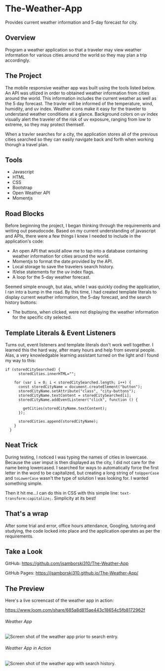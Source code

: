 # The-Weather-App

Provides current weather information and 5-day forecast for city. 

## Overview

Program a weather application so that a traveler may view weather information for various cities around the world so they may plan a trip accordingly.  


## The Project

The mobile responsive weather app was built using the tools listed below. An API was utlized in order to obtained weather information from cities around the world. This information includes the current weather as well as the 5 day forecast. The travler will be informed of the temperature, wind, humidity, and uv index. Weather icons make it easy for the traveler to understand weather conditions at a glance. Background colors on uv index visually alert the traveler of the risk of uv exposure, ranging from low to extreme, so they may protect themself.

When a travler searches for a city, the application stores all of the previous cities searched so they can easily navigate back and forth when working thorugh a travel plan. 
 

## Tools

* Javascript
* HTML
* CSS
* Bootstrap
* Open Weather API
* Momentjs


## Road Blocks

Before beginning the project, I began thinking through the requirements and writing out pseudocode. Based on my current understanding of javascript and APIs, there were a few things I knew I needed to include in the application's code: 

* An open API that would allow me to tap into a database containing weather information for cities around the world.
* Momentjs to format the date provided by the API.
* Local storage to save the travelers search history.
* If/else statements for the uv index flags.
* A loop for the 5-day weather forecast.


Seemed simple enough, but alas, while I was quickly coding the application, I ran into a bump in the road. By this time, I had created template literals to display current weather information, the 5-day forecast, and the search history buttons: 


- The buttons, when clicked, were not displaying the weather information for the specific city selected. 


## Template Literals & Event Listeners 

Turns out, event listeners and template literals don't work well together. I learned this the hard way, after many hours and help from several people. Alas, a very knowledgable learning assistant turned on the light and I found my way to this:

```
if (storedCitySearched) {
      storedCities.innerHTML="";
      
    for (var i = 0; i < storedCitySearched.length; i++) {
      const storedCityName = document.createElement("button");
      storedCityName.setAttribute("class", "city-buttons");
      storedCityName.textContent = storedCitySearched[i];
      storedCityName.addEventListener("click", function () {

        getCities(storedCityName.textContent);
      });

      storedCities.append(storedCityName);
    }
  }
```

## Neat Trick

During testing, I noticed I was typing the names of cities in lowercase. Because the user imput is then displayed as the city, I did not care for the name being lowercased. I searched for ways to automatically force the first letter in the word to be capitalized, but creating a long string of `toUpperCase` and `toLowerCase` wasn't the type of solution I was looking for. I wanted something simple. 

Then it hit me...I can do this in CSS with this simple line: `text-transform:capitalize;`. Simplicity at its best!


## That's a wrap

After some trial and error, office hours attendance, Googling, tutoring and studying, the code locked into place and the application operates as per the requirements.  


## Take a Look

GitHub: https://github.com/jsamborski310/The-Weather-App

GitHub Pages: https://jsamborski310.github.io/The-Weather-App/


## The Preview

Here's a live screencast of the weather app in action: 

https://www.loom.com/share/685a8d815ae443c18654c5fb8172962f


###### Weather App


![Screen shot of the weather app prior to search entry.](assets/images/weather-app-presearch.png)



###### Weather App in Action


![Screen shot of the weather app with search history.](assets/images/weather-app-with-search.png)
